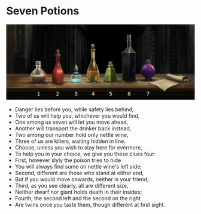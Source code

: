 # Seven Potions

![7 potions in a row](7-potions.jpg)

* Danger lies before you, while safety lies behind,
* Two of us will help you, whichever you would find,
* One among us seven will let you move ahead,
* Another will transport the drinker back instead,
* Two among our number hold only nettle wine,
* Three of us are killers, waiting hidden in line.
* Choose, unless you wish to stay here for evermore,
* To help you in your choice, we give you these clues four:
* First, however slyly the poison tries to hide
* You will always find some on nettle wine's left side;
* Second, different are those who stand at either end,
* But if you would move onwards, neither is your friend;
* Third, as you see clearly, all are different size,
* Neither dwarf nor giant holds death in their insides;
* Fourth, the second left and the second on the right
* Are twins once you taste them, though different at first sight.
